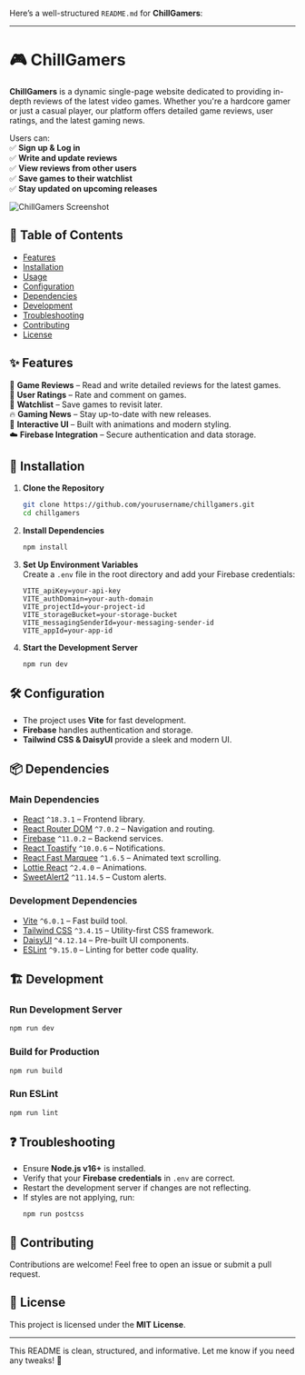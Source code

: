 Here’s a well-structured `README.md` for **ChillGamers**:  

---

# 🎮 ChillGamers  

**ChillGamers** is a dynamic single-page website dedicated to providing in-depth reviews of the latest video games. Whether you're a hardcore gamer or just a casual player, our platform offers detailed game reviews, user ratings, and the latest gaming news.  

Users can:  
✅ **Sign up & Log in**  
✅ **Write and update reviews**  
✅ **View reviews from other users**  
✅ **Save games to their watchlist**  
✅ **Stay updated on upcoming releases**  

![ChillGamers Screenshot](https://i.ibb.co.com/7dyFsVTB/Screenshot-172.png)  

## 📖 Table of Contents  
- [Features](#features)  
- [Installation](#installation)  
- [Usage](#usage)  
- [Configuration](#configuration)  
- [Dependencies](#dependencies)  
- [Development](#development)  
- [Troubleshooting](#troubleshooting)  
- [Contributing](#contributing)  
- [License](#license)  

## ✨ Features  
🎯 **Game Reviews** – Read and write detailed reviews for the latest games.  
🌟 **User Ratings** – Rate and comment on games.  
📌 **Watchlist** – Save games to revisit later.  
🔥 **Gaming News** – Stay up-to-date with new releases.  
🎨 **Interactive UI** – Built with animations and modern styling.  
☁️ **Firebase Integration** – Secure authentication and data storage.  

## 🚀 Installation  

1. **Clone the Repository**  
   ```bash
   git clone https://github.com/yourusername/chillgamers.git
   cd chillgamers
   ```  

2. **Install Dependencies**  
   ```bash
   npm install
   ```  

3. **Set Up Environment Variables**  
   Create a `.env` file in the root directory and add your Firebase credentials:  
   ```env
   VITE_apiKey=your-api-key
   VITE_authDomain=your-auth-domain
   VITE_projectId=your-project-id
   VITE_storageBucket=your-storage-bucket
   VITE_messagingSenderId=your-messaging-sender-id
   VITE_appId=your-app-id
   ```

4. **Start the Development Server**  
   ```bash
   npm run dev
   ```  

## 🛠 Configuration  
- The project uses **Vite** for fast development.  
- **Firebase** handles authentication and storage.  
- **Tailwind CSS & DaisyUI** provide a sleek and modern UI.  

## 📦 Dependencies  

### **Main Dependencies**  
- [React](https://react.dev/) `^18.3.1` – Frontend library.  
- [React Router DOM](https://reactrouter.com/) `^7.0.2` – Navigation and routing.  
- [Firebase](https://firebase.google.com/) `^11.0.2` – Backend services.  
- [React Toastify](https://fkhadra.github.io/react-toastify/) `^10.0.6` – Notifications.  
- [React Fast Marquee](https://www.npmjs.com/package/react-fast-marquee) `^1.6.5` – Animated text scrolling.  
- [Lottie React](https://www.npmjs.com/package/lottie-react) `^2.4.0` – Animations.  
- [SweetAlert2](https://sweetalert2.github.io/) `^11.14.5` – Custom alerts.  

### **Development Dependencies**  
- [Vite](https://vitejs.dev/) `^6.0.1` – Fast build tool.  
- [Tailwind CSS](https://tailwindcss.com/) `^3.4.15` – Utility-first CSS framework.  
- [DaisyUI](https://daisyui.com/) `^4.12.14` – Pre-built UI components.  
- [ESLint](https://eslint.org/) `^9.15.0` – Linting for better code quality.  

## 🏗 Development  

### **Run Development Server**  
```bash
npm run dev
```  

### **Build for Production**  
```bash
npm run build
```  

### **Run ESLint**  
```bash
npm run lint
```  

## ❓ Troubleshooting  
- Ensure **Node.js v16+** is installed.  
- Verify that your **Firebase credentials** in `.env` are correct.  
- Restart the development server if changes are not reflecting.  
- If styles are not applying, run:  
  ```bash
  npm run postcss
  ```  

## 🤝 Contributing  
Contributions are welcome! Feel free to open an issue or submit a pull request.  

## 📜 License  
This project is licensed under the **MIT License**.  

---

This README is clean, structured, and informative. Let me know if you need any tweaks! 🚀
